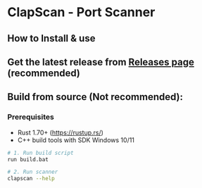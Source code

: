 # ClapScan - Port Scanner

## How to Install & use

## Get the latest release from [Releases page](https://github.com/ZikaTerror/ClapScan/releases) (recommended)

## Build from source (Not recommended):

### Prerequisites
- Rust 1.70+ (https://rustup.rs/)
- C++ build tools with SDK Windows 10/11

```bash
# 1. Run build script
run build.bat

# 2. Run scanner
clapscan --help